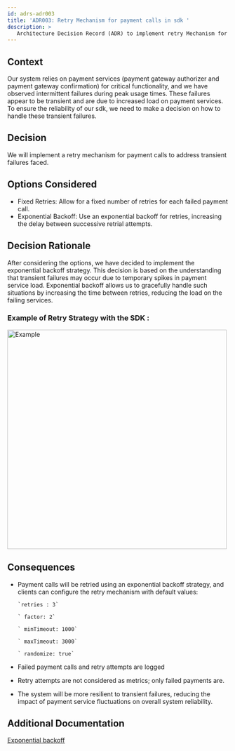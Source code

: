 ```yaml
---
id: adrs-adr003
title: 'ADR003: Retry Mechanism for payment calls in sdk '
description: >
   Architecture Decision Record (ADR) to implement retry Mechanism for payment calls in sdk
---
```

## Context
Our system relies on payment services (payment gateway authorizer and payment gateway confirmation) for critical functionality, and we have observed intermittent failures during peak usage times. These failures appear to be transient and are due to increased load on payment services. To ensure the reliability of our sdk, we need to make a decision on how to handle these transient failures.

## Decision
We will implement a retry mechanism for payment calls to address transient failures faced.

## Options Considered
* Fixed Retries: Allow for a fixed number of retries for each failed payment call.
* Exponential Backoff: Use an exponential backoff for retries, increasing the delay between successive retrial attempts.
  
##  Decision Rationale
After considering the options, we have decided to implement the exponential backoff strategy. This decision is based on the understanding that transient failures may occur due to temporary spikes in payment service load. Exponential backoff allows us to gracefully handle such situations by increasing the time between retries, reducing the load on the failing services.

### Example of Retry Strategy with the SDK :
<img src="https://github.com/pns-si5-al-course/al-newbank-23-24-al-23-24-b-v5/blob/main/adr/images/retry.png" width="500" height="500" alt="Example">

## Consequences
* Payment calls will be retried using an exponential backoff strategy, and clients can configure the retry mechanism with default values:

      `retries : 3`
  
      ` factor: 2`

      ` minTimeout: 1000`
  
      ` maxTimeout: 3000`
  
      ` randomize: true`

* Failed payment calls and retry attempts are logged
* Retry attempts are not considered as metrics; only failed payments are. 
* The system will be more resilient to transient failures, reducing the impact of payment service fluctuations on overall system reliability.
  
## Additional Documentation
[Exponential backoff](https://advancedweb.hu/how-to-implement-an-exponential-backoff-retry-strategy-in-javascript/)
